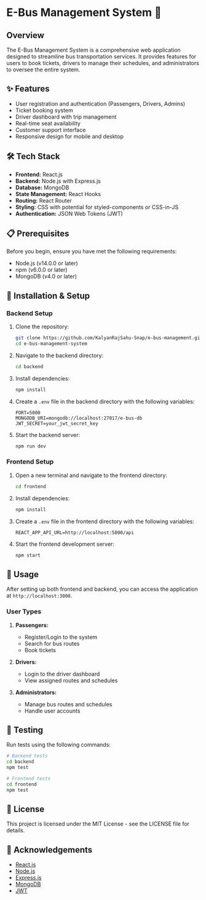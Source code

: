 # E-Bus Management System 🚌

## Overview
The E-Bus Management System is a comprehensive web application designed to streamline bus transportation services. It provides features for users to book tickets, drivers to manage their schedules, and administrators to oversee the entire system.

## ✨ Features
- User registration and authentication (Passengers, Drivers, Admins)
- Ticket booking system
- Driver dashboard with trip management
- Real-time seat availability
- Customer support interface
- Responsive design for mobile and desktop

## 🛠️ Tech Stack
- **Frontend:** React.js
- **Backend:** Node.js with Express.js
- **Database:** MongoDB
- **State Management:** React Hooks
- **Routing:** React Router
- **Styling:** CSS with potential for styled-components or CSS-in-JS
- **Authentication:** JSON Web Tokens (JWT)

## 📋 Prerequisites
Before you begin, ensure you have met the following requirements:
- Node.js (v14.0.0 or later)
- npm (v6.0.0 or later)
- MongoDB (v4.0 or later)

## 🚀 Installation & Setup

### Backend Setup
1. Clone the repository:
   ```bash
   git clone https://github.com/KalyanRajSahu-Snap/e-bus-management.git
   cd e-bus-management-system
   ```

2. Navigate to the backend directory:
   ```bash
   cd backend
   ```

3. Install dependencies:
   ```bash
   npm install
   ```

4. Create a `.env` file in the backend directory with the following variables:
   ```
   PORT=5000
   MONGODB_URI=mongodb://localhost:27017/e-bus-db
   JWT_SECRET=your_jwt_secret_key
   ```

5. Start the backend server:
   ```bash
   npm run dev
   ```

### Frontend Setup
1. Open a new terminal and navigate to the frontend directory:
   ```bash
   cd frontend
   ```

2. Install dependencies:
   ```bash
   npm install
   ```

3. Create a `.env` file in the frontend directory with the following variables:
   ```
   REACT_APP_API_URL=http://localhost:5000/api
   ```

4. Start the frontend development server:
   ```bash
   npm start
   ```

## 📱 Usage
After setting up both frontend and backend, you can access the application at `http://localhost:3000`.

### User Types
1. **Passengers:**
   - Register/Login to the system
   - Search for bus routes
   - Book tickets

2. **Drivers:**
   - Login to the driver dashboard
   - View assigned routes and schedules

3. **Administrators:**
   - Manage bus routes and schedules
   - Handle user accounts

## 🧪 Testing
Run tests using the following commands:

```bash
# Backend tests
cd backend
npm test

# Frontend tests
cd frontend
npm test
```
## 📝 License
This project is licensed under the MIT License - see the LICENSE file for details.

## 🙏 Acknowledgements
- [React.js](https://reactjs.org/)
- [Node.js](https://nodejs.org/)
- [Express.js](https://expressjs.com/)
- [MongoDB](https://www.mongodb.com/)
- [JWT](https://jwt.io/)
